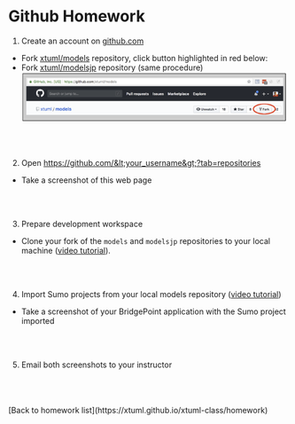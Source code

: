 # Github Homework 

1. Create an account on [github.com](https://github.com)  
  * Fork [xtuml/models](https://github.com/xtuml/models) repository, click button highlighted in red below:
  * Fork [xtuml/modelsjp](https://github.com/xtuml/modelsjp) repository (same procedure)
  ![fork button](../img/fork_button.png)  


<br/>
<br/>

2. Open https://github.com/&lt;your_username&gt;?tab=repositories
  * Take a screenshot of this web page


<br/>
<br/>

3. Prepare development workspace
  * Clone your fork of the `models` and `modelsjp` repositories to your local machine ([video tutorial](https://youtu.be/ourzuUDN3Vk)).


<br/>
<br/>

4. Import Sumo projects from your local models repository ([video tutorial](https://youtu.be/a0AD57W-jOk))
  * Take a screenshot of your BridgePoint application with the Sumo project imported


<br/>
<br/>

5. Email both screenshots to your instructor


<br/>
<br/>
<br/>
[Back to homework list](https://xtuml.github.io/xtuml-class/homework)  
